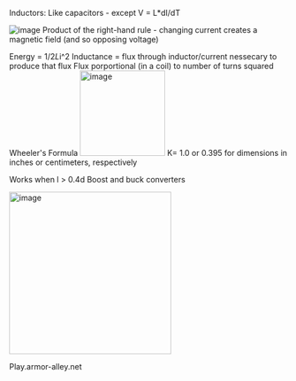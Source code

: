 Inductors: Like capacitors - except V = L*dI/dT

![image](https://github.com/user-attachments/assets/03275839-863f-4225-9a14-8af8c7771f4a)
Product of the right-hand rule - changing current creates a magnetic field (and so opposing voltage)

Energy = 1/2*L*i^2
Inductance = flux through inductor/current nessecary to produce that flux
Flux porportional (in a coil) to number of turns squared
Wheeler's Formula
<img width="154" alt="image" src="https://github.com/user-attachments/assets/2a4f9743-d1b8-405a-8333-88a286f682e1" />
K= 1.0 or 0.395 for dimensions in inches or centimeters, respectively

Works when l > 0.4d
Boost and buck converters

<img width="293" alt="image" src="https://github.com/user-attachments/assets/c1600f27-12de-4e1f-a3ca-be491b166ea9" />


Play.armor-alley.net
